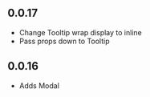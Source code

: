## 0.0.17
- Change Tooltip wrap display to inline
- Pass props down to Tooltip

## 0.0.16
- Adds Modal
